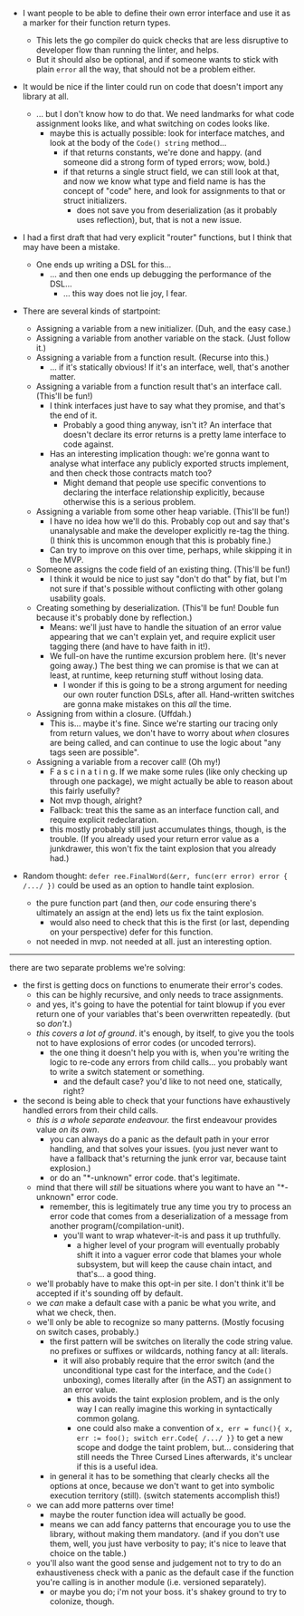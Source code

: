 
- I want people to be able to define their own error interface and use it as a marker for their function return types.
	- This lets the go compiler do quick checks that are less disruptive to developer flow than running the linter, and helps.
	- But it should also be optional, and if someone wants to stick with plain `error` all the way, that should not be a problem either.

- It would be nice if the linter could run on code that doesn't import any library at all.
	- ... but I don't know how to do that.  We need landmarks for what code assignment looks like, and what switching on codes looks like.
		- maybe this is actually possible: look for interface matches, and look at the body of the `Code() string` method...
			- if that returns constants, we're done and happy.  (and someone did a strong form of typed errors; wow, bold.)
			- if that returns a single struct field, we can still look at that, and now we know what type and field name is has the concept of "code" here, and look for assignments to that or struct initializers.
				- does not save you from deserialization (as it probably uses reflection), but, that is not a new issue.

- I had a first draft that had very explicit "router" functions, but I think that may have been a mistake.
	- One ends up writing a DSL for this...
		- ... and then one ends up debugging the performance of the DSL...
			- ... this way does not lie joy, I fear.

- There are several kinds of startpoint:
	- Assigning a variable from a new initializer.  (Duh, and the easy case.)
	- Assigning a variable from another variable on the stack.  (Just follow it.)
	- Assigning a variable from a function result.  (Recurse into this.)
		- ... if it's statically obvious!  If it's an interface, well, that's another matter.
	- Assigning a variable from a function result that's an interface call.  (This'll be fun!)
		- I think interfaces just have to say what they promise, and that's the end of it.
			- Probably a good thing anyway, isn't it?  An interface that doesn't declare its error returns is a pretty lame interface to code against.
		- Has an interesting implication though: we're gonna want to analyse what interface any publicly exported structs implement, and then check those contracts match too?
			- Might demand that people use specific conventions to declaring the interface relationship explicitly, because otherwise this is a serious problem.
	- Assigning a variable from some other heap variable.  (This'll be fun!)
		- I have no idea how we'll do this.  Probably cop out and say that's unanalysable and make the developer explicitly re-tag the thing.  (I think this is uncommon enough that this is probably fine.)
		- Can try to improve on this over time, perhaps, while skipping it in the MVP.
	- Someone assigns the code field of an existing thing.  (This'll be fun!)
		- I think it would be nice to just say "don't do that" by fiat, but I'm not sure if that's possible without conflicting with other golang usability goals.
	- Creating something by deserialization.  (This'll be fun!  Double fun because it's probably done by reflection.)
		- Means: we'll just have to handle the situation of an error value appearing that we can't explain yet, and require explicit user tagging there (and have to have faith in it!).
		- We full-on have the runtime excursion problem here.  (It's never going away.)  The best thing we can promise is that we can at least, at runtime, keep returning stuff without losing data.
			- I wonder if this is going to be a strong argument for needing our own router function DSLs, after all.  Hand-written switches are gonna make mistakes on this _all_ the time.
	- Assigning from within a closure.  (Uffdah.)
		- This is... maybe it's fine.  Since we're starting our tracing only from return values, we don't have to worry about *when* closures are being called, and can continue to use the logic about "any tags seen are possible".
	- Assigning a variable from a recover call!  (Oh my!)
		- F a s c i n a t i n g.  If we make some rules (like only checking up through one package), we might actually be able to reason about this fairly usefully?
		- Not mvp though, alright?
		- Fallback: treat this the same as an interface function call, and require explicit redeclaration.
		- this mostly probably still just accumulates things, though, is the trouble.  (If you already used your return error value as a junkdrawer, this won't fix the taint explosion that you already had.)

- Random thought: `defer ree.FinalWord(&err, func(err error) error { /.../ })` could be used as an option to handle taint explosion.
	- the pure function part (and then, _our_ code ensuring there's ultimately an assign at the end) lets us fix the taint explosion.
		- would also need to check that this is the first (or last, depending on your perspective) defer for this function.
	- not needed in mvp.  not needed at all.  just an interesting option.

---

there are two separate problems we're solving:

- the first is getting docs on functions to enumerate their error's codes.
	- this can be highly recursive, and only needs to trace assignments.
	- and yes, it's going to have the potential for taint blowup if you ever return one of your variables that's been overwritten repeatedly.  (but so _don't_.)
	- _this covers a lot of ground_.  it's enough, by itself, to give you the tools not to have explosions of error codes (or uncoded terrors).
		- the one thing it doesn't help you with is, when you're writing the logic to re-code any errors from child calls... you probably want to write a switch statement or something.
			- and the default case?  you'd like to not need one, statically, right?
- the second is being able to check that your functions have exhaustively handled errors from their child calls.
	- _this is a whole separate endeavour._  the first endeavour provides value _on its own_.
		- you can always do a panic as the default path in your error handling, and that solves your issues.  (you just never want to have a fallback that's returning the junk error var, because taint explosion.)
		- or do an "*-unknown" error code.  that's legitimate.
	- mind that there will _still_ be situations where you want to have an "*-unknown" error code.
		- remember, this is legitimately true any time you try to process an error code that comes from a deserialization of a message from another program(/compilation-unit).
			- you'll want to wrap whatever-it-is and pass it up truthfully.
				- a higher level of your program will eventually probably shift it into a vaguer error code that blames your whole subsystem, but will keep the cause chain intact, and that's... a good thing.
	- we'll probably have to make this opt-in per site.  I don't think it'll be accepted if it's sounding off by default.
	- we *can* make a default case with a panic be what you write, and what we check, then.
	- we'll only be able to recognize so many patterns.  (Mostly focusing on switch cases, probably.)
		- the first pattern will be switches on literally the code string value.  no prefixes or suffixes or wildcards, nothing fancy at all: literals.
			- it will also probably require that the error switch (and the unconditional type cast for the interface, and the `Code()` unboxing), comes literally after (in the AST) an assignment to an error value.
				- this avoids the taint explosion problem, and is the only way I can really imagine this working in syntactically common golang.
				- one could also make a convention of `x, err = func(){ x, err := foo(); switch err.Code{ /.../ }}` to get a new scope and dodge the taint problem, but... considering that still needs the Three Cursed Lines afterwards, it's unclear if this is a useful idea.
		- in general it has to be something that clearly checks all the options at once, because we don't want to get into symbolic execution territory (still).  (switch statements accomplish this!)
	- we can add more patterns over time!
		- maybe the router function idea will actually be good.
		- means we can add fancy patterns that encourage you to use the library, without making them mandatory.  (and if you don't use them, well, you just have verbosity to pay; it's nice to leave that choice on the table.)
	- you'll also want the good sense and judgement not to try to do an exhaustiveness check with a panic as the default case if the function you're calling is in another module (i.e. versioned separately).
		- or maybe you do; i'm not your boss.  it's shakey ground to try to colonize, though.
